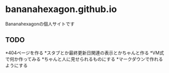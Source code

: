 # bananahexagon.github.io
Bananahexagonの個人サイトです

## TODO
*404ページを作る
*スタブとか最終更新日関連の表示とかちゃんと作る
*VM式で何か作ってみる
*ちゃんと人に見せられるものにする
*マークダウンで作れるようにする
